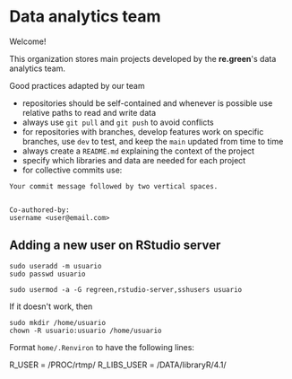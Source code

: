 # Data analytics team

Welcome! 

This organization stores main projects developed by the **re.green**'s data analytics team. 

Good practices adapted by our team

- repositories should be self-contained and whenever is possible use relative paths to read and write data
- always use `git pull` and `git push` to avoid conflicts
- for repositories with branches, develop features work on specific branches, use `dev` to test, and keep the `main` updated from time to time
- always create a `README.md` explaining the context of the project
- specify which libraries and data are needed for each project
- for collective commits use: 

```
Your commit message followed by two vertical spaces.


Co-authored-by:
username <user@email.com>
```

## Adding a new user on RStudio server

```
sudo useradd -m usuario
sudo passwd usuario

sudo usermod -a -G regreen,rstudio-server,sshusers usuario
```

If it doesn't work, then

```
sudo mkdir /home/usuario
chown -R usuario:usuario /home/usuario
```

Format `home/.Renviron` to have the following lines:

R_USER = /PROC/rtmp/
R_LIBS_USER = /DATA/libraryR/4.1/

